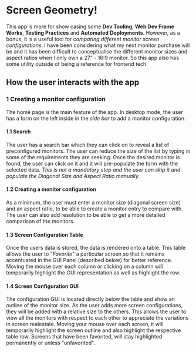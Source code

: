 # Screen Geometry!

This app is more for show casing some **Dev Tooling**, **Web Dev Frame Works**, **Testing Practices** and **Automated Deployments**. However, as a bonus, it is a useful tool for _comparing different monitor screen configurations_.
I have been considering what my next monitor purchase will be and it has been difficult to conceptualise the different monitor sizes and aspect ratios when I only own a 27" - 16:9 monitor. So this app also has some utility outside of being a reference for frontend tech.

## How the user interacts with the app

### 1 Creating a monitor configuration

The home page is the main feature of the app. In desktop mode, the user has a form on the left inside in the _side bar_ to add a monitor configuration.

#### 1.1 Search

The user has a search bar which they can click on to reveal a list of preconfigured monitors. The user can reduce the size of the list by typing in some of the requirements they are seeking. Once the desired monitor is found, the user can click on it and it will pre-populate the form with the selected data.
_This is not a mandatory step and the user can skip it and populate the Diagonal Size and Aspect Ratio manually._

#### 1.2 Creating a monitor configuration

As a minimum, the user must enter a monitor size (diagonal screen size) and an aspect ratio, to be able to create a monitor entry to compare with.
The user can also add resolution to be able to get a more detailed comparison of the monitors.

#### 1.3 Screen Configuration Table

Once the users data is stored, the data is rendered onto a table. This table allows the user to "_Favorite_" a particular screen so that it remains accentuated in the GUI Panel (described below) for better reference. Moving the mouse over each column or clicking on a column will temporarily highlight the GUI representation as well as highlight the row.

#### 1.4 Screen Configuration GUI

The configuration GUI is located directly below the table and show an outline of the monitor size. As the user adds more screen configurations, they will be added with a relative size to the others. This allows the user to view all the monitors with respect to each other to appreciate the variations in screen realestate.
Moving your mouse over each screen, it will temporarily highlight the screen outline and also highlight the respective table row.
Screens that have been favorited, will stay highlighted permanently or unless "unfavorited".
